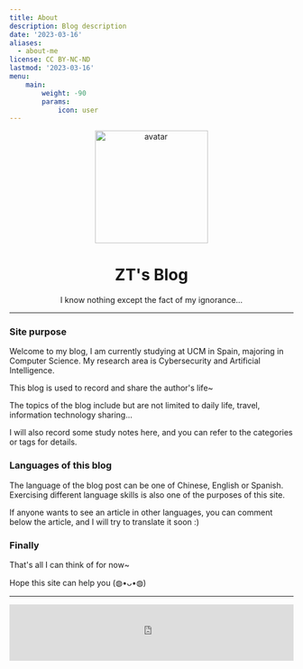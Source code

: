 ```yaml
---
title: About
description: Blog description
date: '2023-03-16'
aliases:
  - about-me
license: CC BY-NC-ND
lastmod: '2023-03-16'
menu:
    main: 
        weight: -90
        params:
            icon: user
---
```


<center><img src="/img/avatar.png" alt="avatar" align="center" width="200"></center>

# <center>ZT's Blog</center>

<center>I know nothing except the fact of my ignorance...</center>

***

### Site purpose

Welcome to my blog, I am currently studying at UCM in Spain, majoring in Computer Science. My research area is Cybersecurity and Artificial Intelligence.

This blog is used to record and share the author's life~

The topics of the blog include but are not limited to daily life, travel, information technology sharing...

I will also record some study notes here, and you can refer to the categories or tags for details.

### Languages of this blog

The language of the blog post can be one of Chinese, English or Spanish. Exercising different language skills is also one of the purposes of this site.

If anyone wants to see an article in other languages, you can comment below the article, and I will try to translate it soon :)

### Finally

That's all I can think of for now~

Hope this site can help you (◍•ᴗ•◍)

***

<center><iframe frameborder="no" border="0" marginwidth="0" marginheight="0" width=100% height=100 src="https://music.163.com/outchain/player?type=2&id=1448989137&auto=0&height=100"></iframe></center>